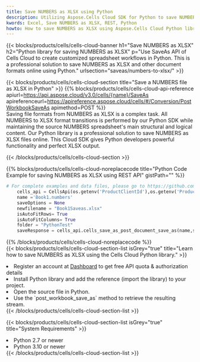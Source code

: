 ```yaml
---
title: Save NUMBERS as XLSX using Python 
description: Utilizing Aspose.Cells Cloud SDK for Python to save NUMBERS format file as XLSX format file. 
kwords: Excel, Save NUMBERS as XLSX, REST, Python
howto: How to save NUMBERS as XLSX using Aspose.Cells Cloud Python library.
---
```



{{< blocks/products/cells/cells-cloud-banner h1="Save NUMBERS as XLSX" h2="Python library for saving NUMBERS as XLSX" p="Use SaveAs API of Cells Cloud to create customized spreadsheet workflows in Python. This is a professional solution to save NUMBERS as XLSX and other document formats online using Python." urlsection="saveas/numbers-to-xlsx/" >}}

{{< blocks/products/cells/cells-cloud-section  title="Save a NUMBERS file as XLSX in Python" >}}
{{% blocks/products/cells/cells-cloud-api-reference  apiurl=https://api.aspose.cloud/v3.0/cells/{name}/SaveAs  apireferenceurl=https://apireference.aspose.cloud/cells/#/Conversion/PostWorkbookSaveAs  apimethod=POST %}}
<br/>
Saving file formats from NUMBERS as XLSX is a complex task. All NUMBERS to XLSX format transitions is performed by our Python SDK while maintaining the source NUMBERS spreadsheet's main structural and logical content. Our Python library is a professional solution to save NUMBERS as XLSX files online. This Cloud SDK gives Python developers powerful functionality and perfect XLSX output.

{{< /blocks/products/cells/cells-cloud-section >}}

{{% blocks/products/cells/cells-cloud-noreplacecode title="Python Code Example for saving NUMBERS as XLSX using REST API" gistPath="" %}}
  
```python
# For complete examples and data files, please go to https://github.com/aspose-cells-cloud/aspose-cells-cloud-python/
    cells_api = CellsApi(os.getenv('ProductClientId'),os.getenv('ProductClientSecret'))
    name ='Book1.numbers'    
    saveOptions = None
    newfilename = "Book1Saveas.xlsx"
    isAutoFitRows= True
    isAutoFitColumns= True
    folder = "PythonTest"
    saveResponse = cells_api.cells_save_as_post_document_save_as(name,save_options=saveOptions, newfilename=(folder +'/' + newfilename),folder=folder)
```
  
{{% /blocks/products/cells/cells-cloud-noreplacecode  %}}
<br/>
{{< blocks/products/cells/cells-cloud-section-list isGrey="true"  title="Learn how to save NUMBERS as XLSX using the Cells Cloud Python library." >}}
<li>Register an account at <a href="https://dashboard.aspose.cloud/">Dashboard</a> to get free API quota & authorization details</li>
<li>Install Python library and add the reference (import the library) to your project.</li>
<li>Open the source file in Python.</li>
<li>Use the `post_workbook_save_as` method to retrieve the resulting stream.</li>
{{< /blocks/products/cells/cells-cloud-section-list >}}

{{< blocks/products/cells/cells-cloud-section-list isGrey="true"  title="System Requirements" >}}
<li>Python 2.7 or newer</li>
<li>Python 3.10 or newer</li>
{{< /blocks/products/cells/cells-cloud-section-list >}}
